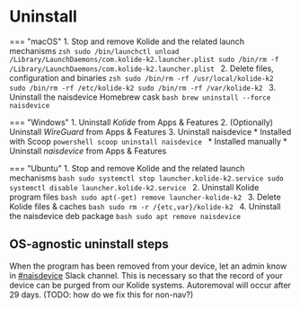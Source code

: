 # Uninstall

=== "macOS"
    1. Stop and remove Kolide and the related launch mechanisms
    ```zsh
    sudo /bin/launchctl unload /Library/LaunchDaemons/com.kolide-k2.launcher.plist
    sudo /bin/rm -f /Library/LaunchDaemons/com.kolide-k2.launcher.plist
    ```
    2. Delete files, configuration and binaries
    ```zsh
    sudo /bin/rm -rf /usr/local/kolide-k2
    sudo /bin/rm -rf /etc/kolide-k2
    sudo /bin/rm -rf /var/kolide-k2
    ```
    3. Uninstall the naisdevice Homebrew cask
    ```bash
    brew uninstall --force naisdevice
    ```

=== "Windows"
    1. Uninstall _Kolide_ from Apps & Features 
    2. (Optionally) Uninstall _WireGuard_ from Apps & Features
    3. Uninstall naisdevice
    * Installed with Scoop
     ```powershell
     scoop uninstall naisdevice
     ```
    * Installed manually
     * Uninstall _naisdevice_ from Apps & Features

=== "Ubuntu"
    1. Stop and remove Kolide and the related launch mechanisms
    ```bash
    sudo systemctl stop launcher.kolide-k2.service
    sudo systemctl disable launcher.kolide-k2.service
    ```
    2. Uninstall Kolide program files
    ```bash
    sudo apt(-get) remove launcher-kolide-k2
    ```
    3. Delete Kolide files & caches
    ```bash
    sudo rm -r /{etc,var}/kolide-k2
    ```
    4. Uninstall the naisdevice deb package
    ```bash
    sudo apt remove naisdevice
    ```

## OS-agnostic uninstall steps

When the program has been removed from your device, let an admin know in [#naisdevice](https://nav-it.slack.com/archives/C013XV66XHB) Slack channel. 
This is necessary so that the record of your device can be purged from our Kolide systems. Autoremoval will occur after 29 days. (TODO: how do we fix this for non-nav?)
